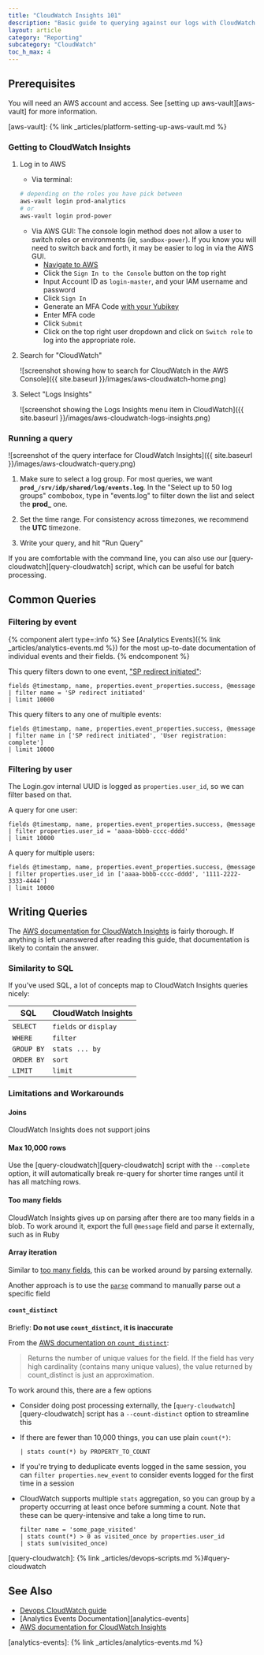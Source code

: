 ```yaml
---
title: "CloudWatch Insights 101"
description: "Basic guide to querying against our logs with CloudWatch Insights"
layout: article
category: "Reporting"
subcategory: "CloudWatch"
toc_h_max: 4
---
```


## Prerequisites

You will need an AWS account and access. See [setting up aws-vault][aws-vault] for more information.

[aws-vault]: {% link _articles/platform-setting-up-aws-vault.md %}

### Getting to CloudWatch Insights

1. Log in to AWS
    - Via terminal:
    ```bash
    # depending on the roles you have pick between
    aws-vault login prod-analytics
    # or
    aws-vault login prod-power
    ```
    - Via AWS GUI:
    The console login method does not allow a user to switch roles or environments (ie, `sandbox-power`). If you know you will need to switch back and forth, it may be easier to log in via the AWS GUI.
        - [Navigate to AWS](https://us-east-2.signin.aws.amazon.com)
        - Click the `Sign In to the Console` button on the top right
        - Input Account ID as `login-master`, and your IAM username and password
        - Click `Sign In`
        - Generate an MFA Code [with your Yubikey](https://gitlab.login.gov/lg/identity-devops/-/wikis/Setting-Up-your-Login.gov-Infrastructure-Configuration#configuring-a-mfa-authenticator)
        - Enter MFA code
        - Click `Submit`
        - Click on the top right user dropdown and click on `Switch role` to log into the appropriate role.

1. Search for "CloudWatch"

    ![screenshot showing how to search for CloudWatch in the AWS Console]({{ site.baseurl }}/images/aws-cloudwatch-home.png)

1. Select "Logs Insights"

    ![screenshot showing the Logs Insights menu item in CloudWatch]({{ site.baseurl }}/images/aws-cloudwatch-logs-insights.png)

### Running a query

![screenshot of the query interface for CloudWatch Insights]({{ site.baseurl }}/images/aws-cloudwatch-query.png)

1. Make sure to select a log group. For most queries, we want **`prod_/srv/idp/shared/log/events.log`**. In the "Select up to 50 log groups" combobox, type in "events.log" to filter down the list and select the **prod_** one.

1. Set the time range. For consistency across timezones, we recommend the **UTC** timezone.

1. Write your query, and hit "Run Query"

If you are comfortable with the command line, you can also use our [query-cloudwatch][query-cloudwatch] script, which can be useful for batch processing.

## Common Queries

### Filtering by event

{% component alert type=:info %}
See [Analytics Events]({% link _articles/analytics-events.md %}) for the most up-to-date documentation of individual events and their fields.
{% endcomponent %}

This query filters down to one event, ["SP redirect initiated"][sp-redirect-initiated]:

```
fields @timestamp, name, properties.event_properties.success, @message
| filter name = 'SP redirect initiated'
| limit 10000
```

This query filters to any one of multiple events:

```
fields @timestamp, name, properties.event_properties.success, @message
| filter name in ['SP redirect initiated', 'User registration: complete']
| limit 10000
```

[sp-redirect-initiated]: https://lg-public.pages.production.gitlab.login.gov/identity-internal-handbook/articles/analytics-events.html#sp-redirect-initiated

### Filtering by user

The Login.gov internal UUID is logged as `properties.user_id`, so we can filter based on that.

A query for one user:

```
fields @timestamp, name, properties.event_properties.success, @message
| filter properties.user_id = 'aaaa-bbbb-cccc-dddd'
| limit 10000
```

A query for multiple users:

```
fields @timestamp, name, properties.event_properties.success, @message
| filter properties.user_id in ['aaaa-bbbb-cccc-dddd', '1111-2222-3333-4444']
| limit 10000
```

## Writing Queries

The [AWS documentation for CloudWatch Insights][aws-docs] is fairly thorough. If anything is left unanswered after reading this guide, that documentation is likely to contain the answer.

### Similarity to SQL

If you've used SQL, a lot of concepts map to CloudWatch Insights queries nicely:

| SQL | CloudWatch Insights |
| --- | ------------------- |
| `SELECT` | `fields` or `display` |
| `WHERE` | `filter` |
| `GROUP BY` | `stats ... by` |
| `ORDER BY` | `sort` |
| `LIMIT` | `limit` |

### Limitations and Workarounds

#### Joins

CloudWatch Insights does not support joins

#### Max 10,000 rows

Use the [query-cloudwatch][query-cloudwatch] script with the `--complete` option, it will
automatically break re-query for shorter time ranges until it has all matching rows.

#### Too many fields

CloudWatch Insights gives up on parsing after there are too many fields in a blob. To work around it, export the full `@message` field and parse it externally, such as in Ruby

#### Array iteration

Similar to [too many fields](#too-many-fields), this can be worked around by parsing externally.

Another approach is to use the [`parse`](https://docs.aws.amazon.com/AmazonCloudWatch/latest/logs/CWL_QuerySyntax-Parse.html) command to manually parse out a specific field

#### `count_distinct`

Briefly: **Do not use `count_distinct`, it is inaccurate**

From the [AWS documentation on `count_distinct`][count-distinct]:

> Returns the number of unique values for the field. If the field has very high cardinality (contains many unique values), the value returned by count_distinct is just an approximation.

To work around this, there are a few options
- Consider doing post processing externally, the [`query-cloudwatch`][query-cloudwatch] script has a `--count-distinct` option to streamline this
- If there are fewer than 10,000 things, you can use plain `count(*)`:

    ```
    | stats count(*) by PROPERTY_TO_COUNT
    ```
- If you're trying to deduplicate events logged in the same session, you can `filter properties.new_event` to consider events logged for the first time in a session
- CloudWatch supports multiple `stats` aggregation, so you can group by a property occurring at least once before summing a count. Note that these can be query-intensive and take a long time to run.

    ```
    filter name = 'some_page_visited'
    | stats count(*) > 0 as visited_once by properties.user_id
    | stats sum(visited_once)
    ```


[aws-docs]: https://docs.aws.amazon.com/AmazonCloudWatch/latest/logs/CWL_QuerySyntax.html
[count-distinct]: https://docs.aws.amazon.com/AmazonCloudWatch/latest/logs/CWL_QuerySyntax-Stats.html#:~:text=Returns%20the%20number%20of%20unique%20values%20for%20the%20field.%20If%20the%20field%20has%20very%20high%20cardinality%20(contains%20many%20unique%20values)%2C%20the%20value%20returned%20by%20count_distinct%20is%20just%20an%20approximation.

[query-cloudwatch]: {% link _articles/devops-scripts.md %}#query-cloudwatch

## See Also

- [Devops CloudWatch guide](https://gitlab.login.gov/lg/identity-devops/-/wikis/Guide:-Cloudwatch-Logs,-Metrics-and-Dashboards)
- [Analytics Events Documentation][analytics-events]
- [AWS documentation for CloudWatch Insights][aws-docs]

[analytics-events]: {% link _articles/analytics-events.md %}
